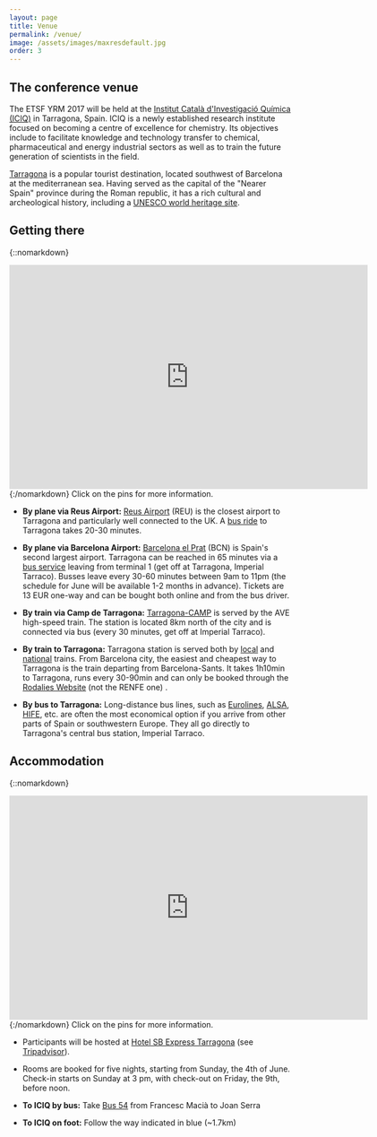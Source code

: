 ```yaml
---
layout: page
title: Venue
permalink: /venue/
image: /assets/images/maxresdefault.jpg
order: 3
---
```

## The conference venue
The ETSF YRM 2017 will be held at the [Institut Català d'Investigació
Química (ICIQ)](http://www.iciq.org/) in Tarragona, Spain.
ICIQ is a newly established research institute focused on becoming a centre of
excellence for chemistry. Its objectives include to facilitate knowledge and
technology transfer to chemical, pharmaceutical and energy industrial sectors
as well as to train the future generation of scientists in the field.

[Tarragona](https://en.wikipedia.org/wiki/Tarragona) is a popular tourist
destination, located southwest of Barcelona at the mediterranean sea.
Having served as the capital of the "Nearer Spain" province during the Roman
republic, it has a rich cultural and archeological history, including a [UNESCO
world heritage site](https://en.wikipedia.org/wiki/Tarraco).

<!--
![The strand campus](../assets/images/campus_small.png)
![ King's Building floor plan](../assets/images/kingsMaps.png)
-->

## Getting there

{::nomarkdown}
<iframe src="https://www.google.com/maps/d/embed?mid=1HSLv0ilbKzNDw8KlDiLCmNwlhfg&hl=en" width="640" width="95%" height=400 frameborder=0 style:"border:0"></iframe>
{:/nomarkdown}
Click on the pins for more information.

 * **By plane via Reus Airport:** [Reus Airport](http://www.reus-airport.es/) (REU) is the closest airport to Tarragona and particularly well connected to the UK. A [bus ride](http://www.aena.es/en/reus-airport/public-transport.html) to Tarragona takes 20-30 minutes.

 * **By plane via Barcelona Airport:** [Barcelona el Prat](http://www.barcelona-airport.com/) (BCN) is Spain's second largest airport. Tarragona can be reached in 65 minutes via a [bus service](http://www.busplana.com/new2013/en/) leaving from terminal 1 (get off at Tarragona, Imperial Tarraco). Busses leave every 30-60 minutes between 9am to 11pm (the schedule for June will be available 1-2 months in advance). Tickets are 13 EUR one-way and can be bought both online and from the bus driver.

 * **By train via Camp de Tarragona:** [Tarragona-CAMP](https://www.renfe-sncf.com/rw-en/services/stations/Pages/camp-de-tarragona.aspx) is served by the AVE high-speed train. The station is located 8km north of the city and is connected via bus (every 30 minutes, get off at Imperial Tarraco).

 * **By train to Tarragona:** Tarragona station is served both by [local](http://rodalies.gencat.cat/ca/) and [national](http://www.renfe.com/EN/viajeros/) trains. From Barcelona city, the easiest and cheapest way to Tarragona is the train departing from Barcelona-Sants. It takes 1h10min to Tarragona, runs every 30-90min and can only be booked through the [Rodalies Website](http://rodalies.gencat.cat/en) (not the RENFE one) .

 * **By bus to Tarragona:** Long-distance bus lines, such as [Eurolines](http://www.eurolines.com/en/), [ALSA](https://www.alsa.es/), [HIFE](https://www.hife.es/en-GB), etc. are often the most economical option if you arrive from other parts of Spain or southwestern Europe. They all go directly to Tarragona's central bus station, Imperial Tarraco.
 
## <a name="accommodation"></a>Accommodation

{::nomarkdown}
<iframe src="https://www.google.com/maps/d/u/0/embed?mid=1269EvpMrxSjiWtrQuLJ9FT8tozw" width="640" width="95%" height=400 frameborder=0 style:"border:0"></iframe>
{:/nomarkdown}
Click on the pins for more information.

 * Participants will be hosted at [Hotel SB Express Tarragona](http://www.hotelexpresstarragona.com/en/) (see [Tripadvisor](https://www.tripadvisor.com/Hotel_Review-g187503-d260682-Reviews-Hotel_SB_Express_Tarragona-Tarragona_Costa_Dorada_Province_of_Tarragona_Catalonia.html)).

 * Rooms are booked for five nights, starting from Sunday, the 4th of June.
   Check-in starts on Sunday at 3 pm, with check-out on Friday, the 9th, before noon.

 * **To ICIQ by bus:** Take [Bus 54](http://emtanemambtu.cat/detalldelineas/?linecode=54&viewdetail=horaris) from Francesc Macià to Joan Serra

 * **To ICIQ on foot:** Follow the way indicated in blue (~1.7km)

